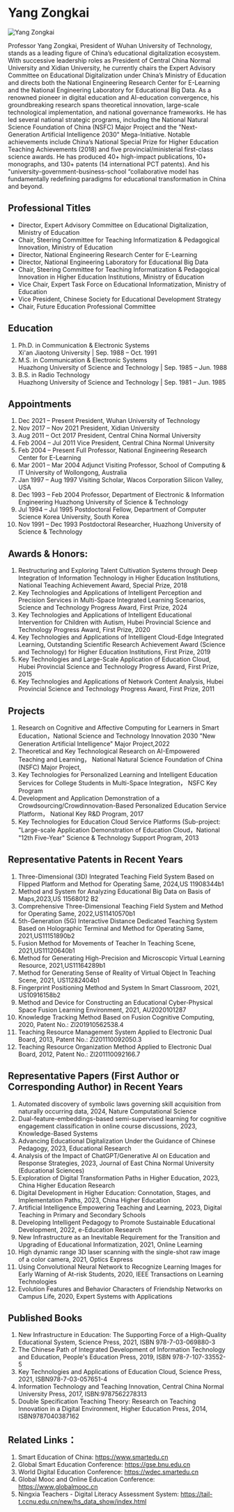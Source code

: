 # Yang Zongkai

![Yang Zongkai](./yzk.png)

Professor Yang Zongkai, President of Wuhan University of Technology, stands as a leading figure of China’s educational digitalization ecosystem. With successive leadership roles as President of Central China Normal University and Xidian University, he currently chairs the Expert Advisory Committee on Educational Digitalization under China’s Ministry of Education and directs both the National Engineering Research Center for E-Learning and the National Engineering Laboratory for Educational Big Data. As a renowned pioneer in digital education and AI-education convergence, his groundbreaking research spans theoretical innovation, large-scale technological implementation, and national governance frameworks. He has led several national strategic programs, including the National Natural Science Foundation of China (NSFC) Major Project and the "Next-Generation Artificial Intelligence 2030" Mega-Initiative. Notable achievements include China’s National Special Prize for Higher Education Teaching Achievements (2018) and five provincial/ministerial first-class science awards. He has produced 40+ high-impact publications, 10+ monographs, and 130+ patents (14 international PCT patents). And his "university-government-business-school “collaborative model has fundamentally redefining paradigms for educational transformation in China and beyond.

## Professional Titles
- Director, Expert Advisory Committee on Educational Digitalization, Ministry of Education
- Chair, Steering Committee for Teaching Informatization & Pedagogical Innovation, Ministry of Education   
- Director, National Engineering Research Center for E-Learning  
- Director, National Engineering Laboratory for Educational Big Data 
- Chair, Steering Committee for Teaching Informatization & Pedagogical Innovation in Higher Education Institutions, Ministry of Education
- Vice Chair, Expert Task Force on Educational Informatization, Ministry of Education 
- Vice President, Chinese Society for Educational Development Strategy 
- Chair, Future Education Professional Committee 

## Education
1. Ph.D. in Communication & Electronic Systems  
Xi'an Jiaotong University | Sep. 1988 – Oct. 1991  
2. M.S. in Communication & Electronic Systems  
Huazhong University of Science and Technology | Sep. 1985 – Jun. 1988  
3. B.S. in Radio Technology  
Huazhong University of Science and Technology | Sep. 1981 – Jun. 1985

## Appointments
1. Dec 2021 – Present President, Wuhan University of Technology 
2. Nov 2017 – Nov 2021 President, Xidian University 
3. Aug 2011 – Oct 2017 President, Central China Normal University 
4. Feb 2004 – Jul 2011 Vice President, Central China Normal University 
5. Feb 2004 – Present Full Professor, National Engineering Research Center for E-Learning 
6. Mar 2001 – Mar 2004 Adjunct Visiting Professor, School of Computing & IT University of Wollongong, Australia 
7. Jan 1997 – Aug 1997 Visiting Scholar, Wacos Corporation Silicon Valley, USA
8. Dec 1993 – Feb 2004 Professor, Department of Electronic & Information Engineering Huazhong University of Science & Technology 
9. Jul 1994 – Jul 1995 Postdoctoral Fellow, Department of Computer Science Korea University, South Korea 
10. Nov 1991 – Dec 1993 Postdoctoral Researcher, Huazhong University of Science & Technology 

## Awards & Honors:
1. Restructuring and Exploring Talent Cultivation Systems through Deep Integration of Information Technology in Higher Education Institutions, National Teaching Achievement Award, Special Prize, 2018
2. Key Technologies and Applications of Intelligent Perception and Precision Services in Multi-Space Integrated Learning Scenarios, Science and Technology Progress Award, First Prize, 2024
3. Key Technologies and Applications of Intelligent Educational Intervention for Children with Autism, Hubei Provincial Science and Technology Progress Award, First Prize, 2020
4. Key Technologies and Applications of Intelligent Cloud-Edge Integrated Learning, Outstanding Scientific Research Achievement Award (Science and Technology) for Higher Education Institutions, First Prize, 2019
5. Key Technologies and Large-Scale Application of Education Cloud, Hubei Provincial Science and Technology Progress Award, First Prize, 2015
6. Key Technologies and Applications of Network Content Analysis, Hubei Provincial Science and Technology Progress Award, First Prize, 2011

## Projects
1. Research on Cognitive and Affective Computing for Learners in Smart Education，National Science and Technology Innovation 2030 "New Generation Artificial Intelligence" Major Project,2022 
2. Theoretical and Key Technological Research on AI-Empowered Teaching and Learning， National Natural Science Foundation of China (NSFC) Major Project, 
3. Key Technologies for Personalized Learning and Intelligent Education Services for College Students in Multi-Space Integration， NSFC Key Program
4. Development and Application Demonstration of a Crowdsourcing/Crowdinnovation-Based Personalized Education Service Platform， National Key R&D Program, 2017
5. Key Technologies for Education Cloud Service Platforms (Sub-project: "Large-scale Application Demonstration of Education Cloud，National "12th Five-Year" Science & Technology Support Program, 2013

## Representative Patents in Recent Years
1. Three-Dimensional (3D) Integrated Teaching Field System Based on Flipped Platform and Method for Operating Same, 2024,US 11908344b1  
2. Method and System for Analyzing Educational Big Data on Basis of Maps,2023,US 11568012 B2
3. Comprehensive Three-Dimensional Teaching Field System and Method for Operating Same, 2022,US11410570b1
4. 5th-Generation (5G) Interactive Distance Dedicated Teaching System Based on Holographic Terminal and Method for Operating Same, 2021,US11151890b2  
5. Fusion Method for Movements of Teacher In Teaching Scene, 2021,US11120640b1  
6. Method for Generating High-Precision and Microscopic Virtual Learning Resource, 2021,US11164289b1 
7. Method for Generating Sense of Reality of Virtual Object In Teaching Scene, 2021, US11282404b1  
8. Fingerprint Positioning Method and System In Smart Classroom, 2021, US10916158b2  
9. Method and Device for Constructing an Educational Cyber-Physical Space Fusion Learning Environment, 2021, AU2020101287  
10. Knowledge Tracking Method Based on Fusion Cognitive Computing, 2020, Patent No.: Zl201910562538.4  
11. Teaching Resource Management System Applied to Electronic Dual Board, 2013, Patent No.: Zl201110092050.3  
12. Teaching Resource Organization Method Applied to Electronic Dual Board, 2012, Patent No.: Zl201110092166.7  

## Representative Papers (First Author or Corresponding Author) in Recent Years
1. Automated discovery of symbolic laws governing skill acquisition from naturally occurring data, 2024, Nature Computational Science
2. Dual-feature-embeddings-based semi-supervised learning for cognitive engagement classification in online course discussions, 2023, Knowledge-Based Systems  
3. Advancing Educational Digitalization Under the Guidance of Chinese Pedagogy, 2023, Educational Research  
4. Analysis of the Impact of ChatGPT/Generative AI on Education and Response Strategies, 2023, Journal of East China Normal University (Educational Sciences)
5. Exploration of Digital Transformation Paths in Higher Education, 2023, China Higher Education Research
6. Digital Development in Higher Education: Connotation, Stages, and Implementation Paths, 2023, China Higher Education
7. Artificial Intelligence Empowering Teaching and Learning, 2023, Digital Teaching in Primary and Secondary Schools
8. Developing Intelligent Pedagogy to Promote Sustainable Educational Development, 2022, e-Education Research
9. New Infrastructure as an Inevitable Requirement for the Transition and Upgrading of Educational Informatization, 2021, Online Learning
10. High dynamic range 3D laser scanning with the single-shot raw image of a color camera, 2021, Optics Express  
11. Using Convolutional Neural Network to Recognize Learning Images for Early Warning of At-risk Students, 2020, IEEE Transactions on Learning Technologies
12. Evolution Features and Behavior Characters of Friendship Networks on Campus Life, 2020, Expert Systems with Applications

## Published Books
1. New Infrastructure in Education: The Supporting Force of a High-Quality Educational System, Science Press, 2021, ISBN 978-7-03-069880-3 
2. The Chinese Path of Integrated Development of Information Technology and Education, People's Education Press, 2019, ISBN 978-7-107-33552-5 
3. Key Technologies and Applications of Education Cloud, Science Press, 2021, ISBN978-7-03-057651-4
4. Information Technology and Teaching Innovation, Central China Normal University Press, 2017, ISBN:9787562278313
5. Double Specification Teaching Theory: Research on Teaching Innovation in a Digital Environment, Higher Education Press, 2014, ISBN9787040387162 

## Related Links：
1. Smart Education of China: https://www.smartedu.cn
2. Global Smart Education Conference: https://gse.bnu.edu.cn
3. World Digital Education Conference: https://wdec.smartedu.cn
4. Global Mooc and Online Education Conference: https://www.globalmooc.cn
5. Ningxia Teachers - Digital Literacy Assessment System: https://tail-t.ccnu.edu.cn/new/hs_data_show/index.html
